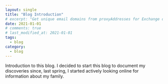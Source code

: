 ```yaml
---
layout: single
title: "Blog Introduction"
# excerpt: "Get unique email domains from proxyAddresses for Exchange or Azure."
date: 2021-01-01
# comments: true
# last_modified_at: 2021-01-01
tags:
  - blog
category:
  - blog
---
```


Introduction to this blog.
I decided to start this blog to document my discoveries since, last spring, I started actively looking online for information about my family.
